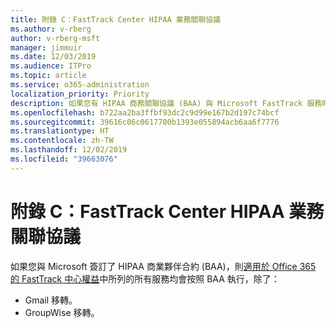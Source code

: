 ```yaml
---
title: 附錄 C：FastTrack Center HIPAA 業務關聯協議
ms.author: v-rberg
author: v-rberg-msft
manager: jimmuir
ms.date: 12/03/2019
ms.audience: ITPro
ms.topic: article
ms.service: o365-administration
localization_priority: Priority
description: 如果您有 HIPAA 商務關聯協議 (BAA) 與 Microsoft FastTrack 服務時，列示於 FastTrack Center Benefit for Office 365 的所有服務均包含於該 BAA，除了︰
ms.openlocfilehash: b722aa2ba3ffbf93dc2c9d99e167b2d197c74bcf
ms.sourcegitcommit: 39616c06c0617700b1393e055894acb6aa6f7776
ms.translationtype: HT
ms.contentlocale: zh-TW
ms.lasthandoff: 12/02/2019
ms.locfileid: "39663076"
---
```

# <a name="appendix-c---fasttrack-center-hipaa-business-associate-agreement"></a>附錄 C：FastTrack Center HIPAA 業務關聯協議

如果您與 Microsoft 簽訂了 HIPAA 商業夥伴合約 (BAA)，則[適用於 Office 365 的 FastTrack 中心權益](O365-fasttrack-benefit-for-office-365.md)中所列的所有服務均會按照 BAA 執行，除了： 
  
- Gmail 移轉。   
- GroupWise 移轉。
    

